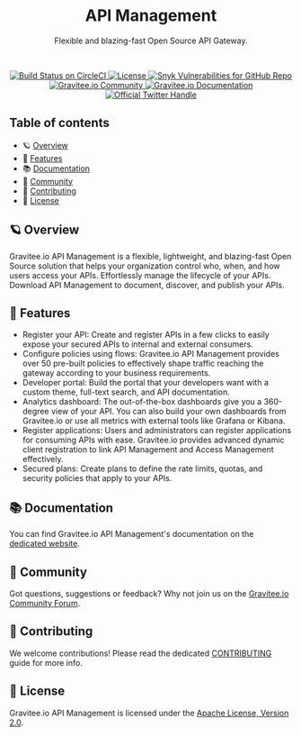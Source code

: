 

<h1 style="text-align: center;">API Management</h1>
<p style="text-align: center;">Flexible and blazing-fast Open Source API Gateway.</p>

<br/>

<p style="text-align: center;">
  <a href="https://circleci.com/gh/gravitee-io/gravitee-api-management">
    <img src="https://circleci.com/gh/gravitee-io/gravitee-api-management.svg?style=svg" alt="Build Status on CircleCI" />
  </a>
  <a href="https://github.com/gravitee-io/gravitee-api-management/blob/master/LICENSE.txt">
    <img src="https://img.shields.io/github/license/gravitee-io/gravitee-api-management.svg" alt="License" />
  </a>
  <a href="https://gravitee.io">
    <img src="https://img.shields.io/snyk/vulnerabilities/github/gravitee-io/gravitee-api-management" alt="Snyk Vulnerabilities for GitHub Repo" />
  </a>
<br/>
  <a href="https://community.gravitee.io">
    <img src="https://img.shields.io/badge/community-join-4BC424.svg" alt="Gravitee.io Community" />
  </a>
  <a href="https://documentation.gravitee.io/apim">
    <img src="https://img.shields.io/badge/documentation-see-4BC424.svg" alt="Gravitee.io Documentation" />
  </a>
  <a href="https://twitter.com/intent/follow?screen_name=graviteeio">
    <img src="https://img.shields.io/twitter/follow/graviteeio?color=blue&logo=twitter" alt="Official Twitter Handle" />
  </a>
</p>

## Table of contents

-   🪐 [Overview](#-overview)
-   🚀 [Features](#-features)
-   📚 [Documentation](#-documentation)
-   👥 [Community](#-community)
-   👏 [Contributing](#-contributing)
-   📝 [License](#-license)

## 🪐 Overview

Gravitee.io API Management is a flexible, lightweight, and blazing-fast Open Source solution that helps your organization control who, when, and how users access your APIs.
Effortlessly manage the lifecycle of your APIs.
Download API Management to document, discover, and publish your APIs.

## 🚀 Features

-   Register your API: Create and register APIs in a few clicks to easily expose your secured APIs to internal and external consumers.
-   Configure policies using flows: Gravitee.io API Management provides over 50 pre-built policies to effectively shape
    traffic reaching the gateway according to your business requirements.
-   Developer portal: Build the portal that your developers want with a custom theme, full-text search, and API documentation.
-   Analytics dashboard: The out-of-the-box dashboards give you a 360-degree view of your API. You can also build your own
    dashboards from Gravitee.io or use all metrics with external tools like Grafana or Kibana.
-   Register applications: Users and administrators can register applications for consuming APIs with ease. Gravitee.io
    provides advanced dynamic client registration to link API Management and Access Management effectively.
-   Secured plans: Create plans to define the rate limits, quotas, and security policies that apply to your APIs.

## 📚 Documentation

You can find Gravitee.io API Management's documentation on the [dedicated website](https://documentation.gravitee.io/apim/).

## 👥 Community

Got questions, suggestions or feedback? Why not join us on the [Gravitee.io Community Forum](https://community.gravitee.io/).

## 👏 Contributing

We welcome contributions! Please read the dedicated [CONTRIBUTING](./CONTRIBUTING.adoc) guide for more info.

## 📝 License

Gravitee.io API Management is licensed under the [Apache License, Version 2.0](./LICENSE.txt).
